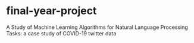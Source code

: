 # final-year-project
A Study of Machine Learning Algorithms for Natural Language Processing Tasks: a case study of COVID-19 twitter data
